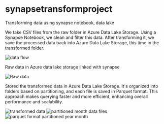 # synapsetransformproject
Transforming data using synapse notebook, data lake

We take CSV files from the raw folder in Azure Data Lake Storage. Using a Synapse Notebook, we clean and filter this data. After transforming it, we save the processed data back into Azure Data Lake Storage, this time in the transformed folder.

![data flow](https://github.com/user-attachments/assets/e2d9a460-66e1-4d3c-8d91-21a1afe46c28)


Raw data in Azure data lake storage linked with synapse 

![Raw data](https://github.com/user-attachments/assets/7a4c6a52-751e-44b1-8ad5-79b1734446e8)


Stored the transformed data in Azure Data Lake Storage. It's organized into folders based on partitioning, and each file is saved in Parquet format. This approach makes querying faster and more efficient, enhancing overall performance and scalability.

![transformed data](https://github.com/user-attachments/assets/3d1c9f72-9ef4-4a5c-8edb-fab820c0c4a2)
![partitioned month data files](https://github.com/user-attachments/assets/6c679370-b82c-4a66-b9fd-6a30dfcbc23c)
![parquet format partitioned year month](https://github.com/user-attachments/assets/5c3a55f6-8b2d-4c82-b57c-bf51d8115eb9)



